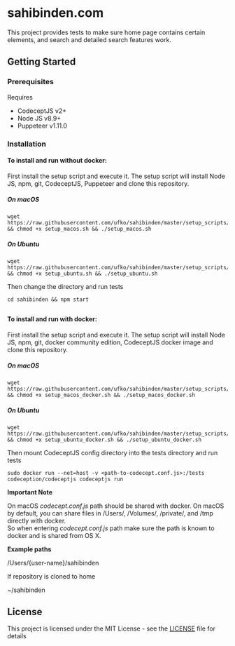 # sahibinden.com
This project provides tests to make sure home page contains certain elements, and search and detailed search features work.

## Getting Started

### Prerequisites

Requires 
- CodeceptJS v2+
- Node JS v8.9+
- Puppeteer v1.11.0

### Installation

#### To install and run without docker:

First install the setup script and execute it. The setup script will install Node JS, npm, git, CodeceptJS, Puppeteer and clone this repository.

##### On macOS
```
wget https://raw.githubusercontent.com/ufko/sahibinden/master/setup_scripts/setup_macos.sh && chmod +x setup_macos.sh && ./setup_macos.sh
```
##### On Ubuntu

```
wget https://raw.githubusercontent.com/ufko/sahibinden/master/setup_scripts/setup_ubuntu.sh && chmod +x setup_ubuntu.sh && ./setup_ubuntu.sh
```

Then change the directory and run tests

```
cd sahibinden && npm start
```
##

#### To install and run with docker:

First install the setup script and execute it. The setup script will install Node JS, npm, git, docker community edition, CodeceptJS docker image and clone this repository.

##### On macOS

```
wget https://raw.githubusercontent.com/ufko/sahibinden/master/setup_scripts/setup_macos_docker.sh && chmod +x setup_macos_docker.sh && ./setup_macos_docker.sh
```

##### On Ubuntu

```
wget https://raw.githubusercontent.com/ufko/sahibinden/master/setup_scripts/setup_ubuntu_docker.sh && chmod +x setup_ubuntu_docker.sh && ./setup_ubuntu_docker.sh
```
Then mount CodeceptJS config directory into the tests directory and run tests

```
sudo docker run --net=host -v <path-to-codecept.conf.js>:/tests codeception/codeceptjs codeceptjs run
```

**Important Note** 

On macOS *codecept.conf.js* path should be shared with docker. On macOS by default, you can share files in /Users/, /Volumes/, /private/, and /tmp directly with docker.   
So when entering *codecept.conf.js* path make sure the path is known to docker and is shared from OS X. 

**Example paths**

/Users/{user-name}/sahibinden

If repository is cloned to home
 
~/sahibinden


## License

This project is licensed under the MIT License - see the [LICENSE](LICENSE) file for details

